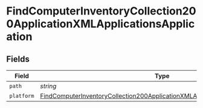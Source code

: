 # FindComputerInventoryCollection200ApplicationXMLApplicationsApplication


## Fields

| Field                                                                                                                                                                                         | Type                                                                                                                                                                                          | Required                                                                                                                                                                                      | Description                                                                                                                                                                                   | Example                                                                                                                                                                                       |
| --------------------------------------------------------------------------------------------------------------------------------------------------------------------------------------------- | --------------------------------------------------------------------------------------------------------------------------------------------------------------------------------------------- | --------------------------------------------------------------------------------------------------------------------------------------------------------------------------------------------- | --------------------------------------------------------------------------------------------------------------------------------------------------------------------------------------------- | --------------------------------------------------------------------------------------------------------------------------------------------------------------------------------------------- |
| `path`                                                                                                                                                                                        | *string*                                                                                                                                                                                      | :heavy_minus_sign:                                                                                                                                                                            | N/A                                                                                                                                                                                           | ~/Applications                                                                                                                                                                                |
| `platform`                                                                                                                                                                                    | [FindComputerInventoryCollection200ApplicationXMLApplicationsApplicationPlatform](../../models/operations/findcomputerinventorycollection200applicationxmlapplicationsapplicationplatform.md) | :heavy_minus_sign:                                                                                                                                                                            | N/A                                                                                                                                                                                           |                                                                                                                                                                                               |